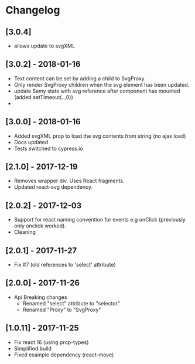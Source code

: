 # Changelog

## [3.0.4]

- allows update to svgXML

## [3.0.2] - 2018-01-16

- Text content can be set by adding a child to SvgProxy
- Only render SvgProxy children when the svg element has been updated.
- update Samy state with svg reference after component has mounted (added setTimeout(..,0))
-  

## [3.0.0] - 2018-01-16

- Added svgXML prop to load the svg contents from string (no ajax load)
- Docs updated
- Tests switched to cypress.io


## [2.1.0] - 2017-12-19

- Removes wrapper div. Uses React fragments.
- Updated react-svg dependency.

## [2.0.2] - 2017-12-03

- Support for react naming convention for events e.g onClick (previously only onclick worked).
- Cleaning

## [2.0.1] - 2017-11-27

- Fix #7 (old references to 'select' attribute)

## [2.0.0] - 2017-11-26

- Api Breaking changes
  - Renamed "select" attribute to "selector"
  - Renamed "Proxy" to "SvgProxy"

## [1.0.11] - 2017-11-25

- Fix react 16 (using prop-types)
- Simplified build
- Fixed example dependency (react-move)